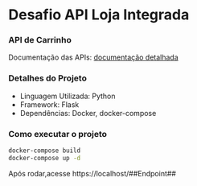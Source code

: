 # Desafio API Loja Integrada

### API de Carrinho

Documentação das APIs:
[documentação detalhada](https://documenter.getpostman.com/view/1230522/TzCV3jKD#f43233f0-587a-4cea-90d7-f436825c5d81)

### Detalhes do Projeto

- Linguagem Utilizada: Python
- Framework: Flask
- Dependências: Docker, docker-compose

### Como executar o projeto

```bash
docker-compose build
docker-compose up -d
```
Após rodar,acesse https://localhost/##Endpoint##
